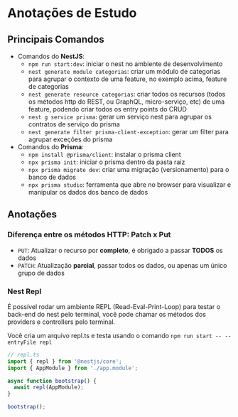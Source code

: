 # Anotações de Estudo

## Principais Comandos

- Comandos do **NestJS**:
  - `npm run start:dev`: iniciar o nest no ambiente de desenvolvimento
  - `nest generate module categorias`: criar um módulo de categorias para agrupar o contexto de uma feature, no exemplo acima, feature de categorias
  - `nest generate resource categorias`: criar todos os recursos (todos os métodos http do REST, ou GraphQL, micro-serviço, etc) de uma feature, podendo criar todos os entry points do CRUD
  - `nest g service prisma`: gerar um serviço nest para agrupar os contratos de serviço do prisma
  - `nest generate filter prisma-client-exception`: gerar um filter para agrupar exceções do prisma
- Comandos do **Prisma**:
  - `npm install @prisma/client`: instalar o prisma client
  - `npx prisma init`: iniciar o prisma dentro da pasta raiz
  - `npx prisma migrate dev`: criar uma migração (versionamento) para o banco de dados
  - `npx prisma studio`: ferramenta que abre no browser para visualizar e manipular os dados dos banco de dados

## Anotações

### Diferença entre os métodos HTTP: Patch x Put

- `PUT`: Atualizar o recurso por **completo**, é obrigado a passar **TODOS** os dados
- `PATCH`: Atualização **parcial**, passar todos os dados, ou apenas um único grupo de dados

### Nest Repl

É possível rodar um ambiente REPL (Read-Eval-Print-Loop) para testar o back-end do nest pelo terminal, você pode chamar os métodos dos providers e controllers pelo terminal.

Você cria um arquivo repl.ts e testa usando o comando `npm run start -- --entryFile repl`

```ts
// repl.ts
import { repl } from '@nestjs/core';
import { AppModule } from './app.module';

async function bootstrap() {
  await repl(AppModule);
}

bootstrap();
```
